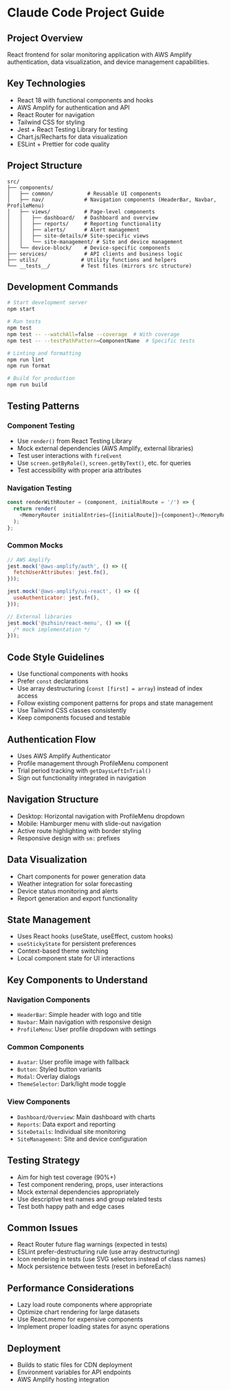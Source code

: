 # Claude Code Project Guide

## Project Overview

React frontend for solar monitoring application with AWS Amplify authentication, data visualization, and device management capabilities.

## Key Technologies

- React 18 with functional components and hooks
- AWS Amplify for authentication and API
- React Router for navigation
- Tailwind CSS for styling
- Jest + React Testing Library for testing
- Chart.js/Recharts for data visualization
- ESLint + Prettier for code quality

## Project Structure

```
src/
├── components/
│   ├── common/           # Reusable UI components
│   ├── nav/             # Navigation components (HeaderBar, Navbar, ProfileMenu)
│   ├── views/           # Page-level components
│   │   ├── dashboard/   # Dashboard and overview
│   │   ├── reports/     # Reporting functionality
│   │   ├── alerts/      # Alert management
│   │   ├── site-details/# Site-specific views
│   │   └── site-management/ # Site and device management
│   └── device-block/    # Device-specific components
├── services/            # API clients and business logic
├── utils/              # Utility functions and helpers
└── __tests__/          # Test files (mirrors src structure)
```

## Development Commands

```bash
# Start development server
npm start

# Run tests
npm test
npm test -- --watchAll=false --coverage  # With coverage
npm test -- --testPathPattern=ComponentName  # Specific tests

# Linting and formatting
npm run lint
npm run format

# Build for production
npm run build
```

## Testing Patterns

### Component Testing

- Use `render()` from React Testing Library
- Mock external dependencies (AWS Amplify, external libraries)
- Test user interactions with `fireEvent`
- Use `screen.getByRole()`, `screen.getByText()`, etc. for queries
- Test accessibility with proper aria attributes

### Navigation Testing

```javascript
const renderWithRouter = (component, initialRoute = '/') => {
  return render(
    <MemoryRouter initialEntries={[initialRoute]}>{component}</MemoryRouter>,
  );
};
```

### Common Mocks

```javascript
// AWS Amplify
jest.mock('@aws-amplify/auth', () => ({
  fetchUserAttributes: jest.fn(),
}));

jest.mock('@aws-amplify/ui-react', () => ({
  useAuthenticator: jest.fn(),
}));

// External libraries
jest.mock('@szhsin/react-menu', () => ({
  /* mock implementation */
}));
```

## Code Style Guidelines

- Use functional components with hooks
- Prefer `const` declarations
- Use array destructuring (`const [first] = array`) instead of index access
- Follow existing component patterns for props and state management
- Use Tailwind CSS classes consistently
- Keep components focused and testable

## Authentication Flow

- Uses AWS Amplify Authenticator
- Profile management through ProfileMenu component
- Trial period tracking with `getDaysLeftInTrial()`
- Sign out functionality integrated in navigation

## Navigation Structure

- Desktop: Horizontal navigation with ProfileMenu dropdown
- Mobile: Hamburger menu with slide-out navigation
- Active route highlighting with border styling
- Responsive design with `sm:` prefixes

## Data Visualization

- Chart components for power generation data
- Weather integration for solar forecasting
- Device status monitoring and alerts
- Report generation and export functionality

## State Management

- Uses React hooks (useState, useEffect, custom hooks)
- `useStickyState` for persistent preferences
- Context-based theme switching
- Local component state for UI interactions

## Key Components to Understand

### Navigation Components

- `HeaderBar`: Simple header with logo and title
- `Navbar`: Main navigation with responsive design
- `ProfileMenu`: User profile dropdown with settings

### Common Components

- `Avatar`: User profile image with fallback
- `Button`: Styled button variants
- `Modal`: Overlay dialogs
- `ThemeSelector`: Dark/light mode toggle

### View Components

- `Dashboard/Overview`: Main dashboard with charts
- `Reports`: Data export and reporting
- `SiteDetails`: Individual site monitoring
- `SiteManagement`: Site and device configuration

## Testing Strategy

- Aim for high test coverage (90%+)
- Test component rendering, props, user interactions
- Mock external dependencies appropriately
- Use descriptive test names and group related tests
- Test both happy path and edge cases

## Common Issues

- React Router future flag warnings (expected in tests)
- ESLint prefer-destructuring rule (use array destructuring)
- Icon rendering in tests (use SVG selectors instead of class names)
- Mock persistence between tests (reset in beforeEach)

## Performance Considerations

- Lazy load route components where appropriate
- Optimize chart rendering for large datasets
- Use React.memo for expensive components
- Implement proper loading states for async operations

## Deployment

- Builds to static files for CDN deployment
- Environment variables for API endpoints
- AWS Amplify hosting integration
